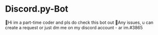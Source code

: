 # Discord.py-Bot
🎊Hi im a part-time coder and pls do check this bot out
🎉Any issues, u can create a request or just dm me on my discord account - ar im.#3865
